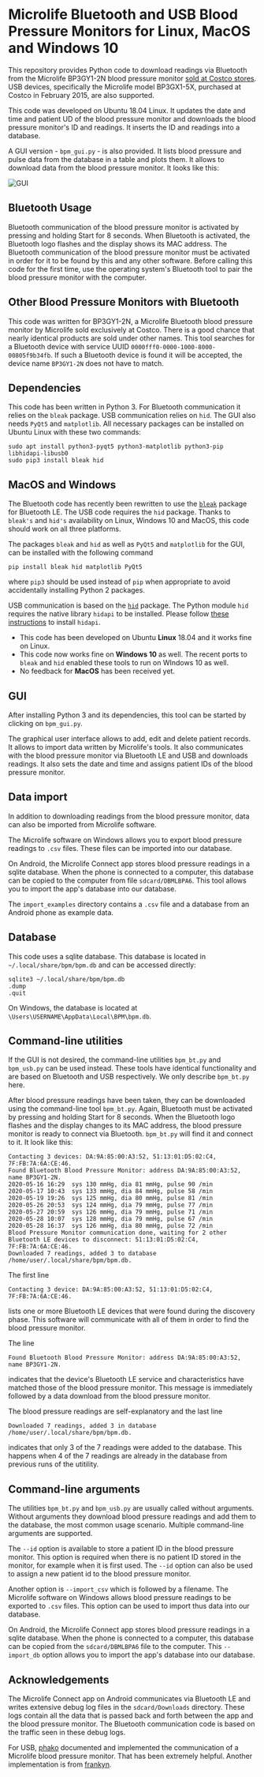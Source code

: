 
# Microlife Bluetooth and USB Blood Pressure Monitors for Linux, MacOS and Windows 10

This repository provides Python code to download readings via Bluetooth from the Microlife BP3GY1-2N blood pressure monitor [sold at Costco stores](https://www.costco.com/microlife-bluetooth-upper-arm-blood-pressure-monitor-with-irregular-heartbeat-detection.product.100519769.html). USB devices, specifically the Microlife model BP3GX1-5X, purchased at Costco in February 2015, are also supported.

This code was developed on Ubuntu 18.04 Linux. It updates the date and time and patient UD of the blood pressure monitor and downloads the blood pressure monitor's ID and readings. It inserts the ID and readings into a database.

A GUI version - `bpm_gui.py` - is also provided. It lists blood pressure and pulse data from the database in a table and plots them. It allows to download data from the blood pressure monitor. It looks like this:

![GUI](/images/gui.png)

## Bluetooth Usage

Bluetooth communication of the blood pressure monitor is activated by pressing and holding Start for 8 seconds. When Bluetooth is activated, the Bluetooth logo flashes and the display shows its MAC address. The Bluetooth communication of the blood pressure monitor must be activated in order for it to be found by this and any other software. Before calling this code for the first time, use the operating system's Bluetooth tool to pair the blood pressure monitor with the computer.

## Other Blood Pressure Monitors with Bluetooth

This code was written for BP3GY1-2N, a Microlife Bluetooth blood pressure monitor by Microlife sold exclusively at Costco. There is a good chance that nearly identical products are sold under other names. This tool searches for a Bluetooth device with service UUID `0000fff0-0000-1000-8000-00805f9b34fb`. If such a Bluetooth device is found it will be accepted, the device name `BP3GY1-2N` does not have to match.

## Dependencies

This code has been written in Python 3. For Bluetooth communication it relies on the `bleak` package. USB communication relies on `hid`. The GUI also needs `PyQt5` and `matplotlib`. All necessary packages can be installed on Ubuntu Linux with these two commands:

```
sudo apt install python3-pyqt5 python3-matplotlib python3-pip libhidapi-libusb0
sudo pip3 install bleak hid
```

## MacOS and Windows

The Bluetooth code has recently been rewritten to use the [`bleak`](https://github.com/hbldh/bleak) package for Bluetooth LE. The USB code requires the `hid` package. Thanks to `bleak's` and `hid's` availability on Linux, Windows 10 and MacOS, this code should work on all three platforms.

The packages `bleak` and `hid` as well as `PyQt5` and `matplotlib` for the GUI, can be installed with the following command
```
pip install bleak hid matplotlib PyQt5
```
where `pip3` should be used instead of `pip` when appropriate to avoid accidentally installing Python 2 packages.

USB communication is based on the [`hid`](https://pypi.org/project/hid/) package. The Python module `hid` requires the native library `hidapi` to be installed. Please follow [these instructions](https://pypi.org/project/hid/) to install `hidapi`.

  * This code has been developed on Ubuntu **Linux** 18.04 and it works fine on Linux.
  * This code now works fine on **Windows 10** as well. The recent ports to `bleak` and `hid` enabled these tools to run on WIndows 10 as well.
  * No feedback for **MacOS** has been received yet.

## GUI

After installing Python 3 and its dependencies, this tool can be started by clicking on `bpm_gui.py`.

The graphical user interface allows to add, edit and delete patient records. It allows to import data written by Microlife's tools. It also communicates with the blood pressure monitor via Bluetooth LE and USB and downloads readings. It also sets the date and time and assigns patient IDs of the blood pressure monitor.

## Data import

In addition to downloading readings from the blood pressure monitor, data can also be imported from Microlife software.

The Microlife software on Windows allows you to export blood pressure readings to `.csv` files. These files can be imported into our database.

On Android, the Microlife Connect app stores blood pressure readings in a sqlite database. When the phone is connected to a computer, this database can be copied to the computer from file `sdcard/DBMLBPA6`. This tool allows you to import the app's database into our database.

The `import_examples` directory contains a `.csv` file and a database from an Android phone as example data.

## Database

This code uses a sqlite database. This database is located in `~/.local/share/bpm/bpm.db` and can be accessed directly:

```
sqlite3 ~/.local/share/bpm/bpm.db
.dump
.quit
```
On Windows, the database is located at `\Users\USERNAME\AppData\Local\BPM\bpm.db`.

## Command-line utilities

If the GUI is not desired, the command-line utilities `bpm_bt.py` and `bpm_usb.py` can be used instead. These tools have identical functionality and are based on Bluetooth and USB respectively. We only describe `bpm_bt.py` here.

After blood pressure readings have been taken, they can be downloaded using the command-line tool `bpm_bt.py`. Again, Bluetooth must be activated by pressing and holding Start for 8 seconds. When the Bluetooth logo flashes and the display changes to its MAC address, the blood pressure monitor is ready to connect via Bluetooth. `bpm_bt.py` will find it and connect to it. It look like this:
```
Contacting 3 devices: DA:9A:85:00:A3:52, 51:13:01:D5:02:C4, 7F:FB:7A:6A:CE:46.
Found Bluetooth Blood Pressure Monitor: address DA:9A:85:00:A3:52, name BP3GY1-2N.
2020-05-16 16:29  sys 130 mmHg, dia 81 mmHg, pulse 90 /min
2020-05-17 10:43  sys 133 mmHg, dia 84 mmHg, pulse 58 /min
2020-05-19 19:26  sys 125 mmHg, dia 80 mmHg, pulse 81 /min
2020-05-26 20:53  sys 124 mmHg, dia 79 mmHg, pulse 77 /min
2020-05-27 20:59  sys 126 mmHg, dia 79 mmHg, pulse 71 /min
2020-05-28 10:07  sys 128 mmHg, dia 79 mmHg, pulse 67 /min
2020-05-28 16:37  sys 126 mmHg, dia 80 mmHg, pulse 72 /min
Blood Pressure Monitor communication done, waiting for 2 other Bluetooth LE devices to disconnect: 51:13:01:D5:02:C4, 7F:FB:7A:6A:CE:46.
Downloaded 7 readings, added 3 to database /home/user/.local/share/bpm/bpm.db.
```

The first line
```
Contacting 3 device: DA:9A:85:00:A3:52, 51:13:01:D5:02:C4, 7F:FB:7A:6A:CE:46.
```
lists one or more Bluetooth LE devices that were found during the discovery phase. This software will communicate with all of them in order to find the blood pressure monitor.

The line
```
Found Bluetooth Blood Pressure Monitor: address DA:9A:85:00:A3:52, name BP3GY1-2N.
```
indicates that the device's Bluetooth LE service and characteristics have matched those of the blood pressure monitor. This message is immediately followed by a data download from the blood pressure monitor.

The blood pressure readings are self-explanatory and the last line
```
Downloaded 7 readings, added 3 in database /home/user/.local/share/bpm/bpm.db.
```
indicates that only 3 of the 7 readings were added to the database. This happens when 4 of the 7 readings are already in the database from previous runs of the utitility.

## Command-line arguments

The utilities `bpm_bt.py` and `bpm_usb.py` are usually called without arguments. Without arguments they download blood pressure readings and add them to the database, the most common usage scenario. Multiple command-line arguments are supported.

The `--id` option is available to store a patient ID in the blood pressure monitor. This option is required when there is no patient ID stored in the monitor, for example when it is first used. The `--id` option can also be used to assign a new patient id to the blood pressure monitor.

Another option is `--import_csv` which is followed by a filename. The Microlife software on Windows allows blood pressure readings to be exported to `.csv` files. This option can be used to import thus data into our database.

On Android, the Microlife Connect app stores blood pressure readings in a sqlite database. When the phone is connected to a computer, this database can be copied from the `sdcard/DBMLBPA6` file to the computer. This `--import_db` option allows you to import the app's database into our database.

## Acknowledgements 

The Microlife Connect app on Android communicates via Bluetooth LE and writes extensive debug log files in the `sdcard/Downloads` directory. These logs contain all the data that is passed back and forth between the app and the blood pressure monitor. The Bluetooth communication code is based on the traffic seen in these debug logs.

For USB, [phako](https://github.com/phako/BPM) documented and implemented the communication of a Microlife blood pressure monitor. That has been extremely helpful. Another implementation is from [frankyn](https://github.com/frankyn/BPADataDownloader).
